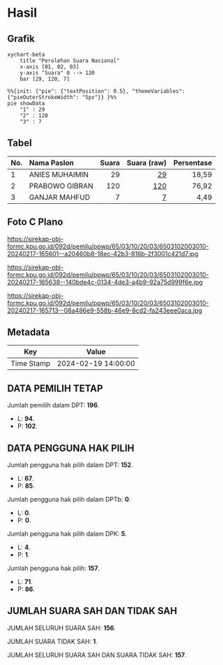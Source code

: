 # Hasil

## Grafik

```mermaid
xychart-beta
    title "Perolehan Suara Nasional"
    x-axis [01, 02, 03]
    y-axis "Suara" 0 --> 120
    bar [29, 120, 7]
```

```mermaid
%%{init: {"pie": {"textPosition": 0.5}, "themeVariables": {"pieOuterStrokeWidth": "5px"}} }%%
pie showData
    "1" : 29
    "2" : 120
    "3" : 7
```

## Tabel

| No. | Nama Paslon    | Suara | Suara (raw) | Persentase |
|:--- |:-------------- | -----:| -----------:| ----------:|
| 1   | ANIES MUHAIMIN | 29    | [29][p-1]   | 18,59      |
| 2   | PRABOWO GIBRAN | 120   | [120][p-2]  | 76,92      |
| 3   | GANJAR MAHFUD  | 7     | [7][p-3]    | 4,49       |


[p-1]: https://github.com/gigit-pemilu/pemilu-2024/blob/main/pilpres/hitung-suara/sub/65-kalimantan-utara/sub/03-nunukan/sub/10-sebatik-timur/sub/2003-bukit-aru-indah/sub/010-tps/sub/paslon-1.txt
[p-2]: https://github.com/gigit-pemilu/pemilu-2024/blob/main/pilpres/hitung-suara/sub/65-kalimantan-utara/sub/03-nunukan/sub/10-sebatik-timur/sub/2003-bukit-aru-indah/sub/010-tps/sub/paslon-2.txt
[p-3]: https://github.com/gigit-pemilu/pemilu-2024/blob/main/pilpres/hitung-suara/sub/65-kalimantan-utara/sub/03-nunukan/sub/10-sebatik-timur/sub/2003-bukit-aru-indah/sub/010-tps/sub/paslon-3.txt

## Foto C Plano

https://sirekap-obj-formc.kpu.go.id/092d/pemilu/ppwp/65/03/10/20/03/6503102003010-20240217-165601--a20460b8-18ec-42b3-816b-2f3001c421d7.jpg

https://sirekap-obj-formc.kpu.go.id/092d/pemilu/ppwp/65/03/10/20/03/6503102003010-20240217-165638--140bde4c-0134-4de3-a4b9-92a75d999f6e.jpg

https://sirekap-obj-formc.kpu.go.id/092d/pemilu/ppwp/65/03/10/20/03/6503102003010-20240217-165713--08a486e9-558b-46e9-8cd2-fa243eee0aca.jpg


## Metadata

| Key        | Value               |
| ---------- | ------------------- |
| Time Stamp | 2024-02-19 14:00:00 |


## DATA PEMILIH TETAP

Jumlah pemilih dalam DPT: **196**.
 * L: **94**.
 * P: **102**.

## DATA PENGGUNA HAK PILIH

Jumlah pengguna hak pilih dalam DPT: **152**.
 * L: **67**.
 * P: **85**.

Jumlah pengguna hak pilih dalam DPTb: **0**.
 * L: **0**.
 * P: **0**.

Jumlah pengguna hak pilih dalam DPK: **5**.
 * L: **4**.
 * P: **1**.

Jumlah pengguna hak pilih: **157**.
 * L: **71**.
 * P: **86**.

## JUMLAH SUARA SAH DAN TIDAK SAH

JUMLAH SELURUH SUARA SAH: **156**.

JUMLAH SUARA TIDAK SAH: **1**.

JUMLAH SELURUH SUARA SAH DAN SUARA TIDAK SAH: **157**.


